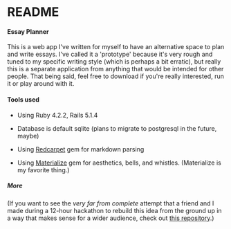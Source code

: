 # README

#### Essay Planner

This is a web app I've written for myself to have an alternative space to plan and write essays. I've called it a 'prototype' because it's very rough and tuned to my specific writing style (which is perhaps a bit erratic), but really this is a separate application from anything that would be intended for other people. That being said, feel free to download if you're really interested, run it or play around with it.


#### Tools used
* Using Ruby 4.2.2, Rails 5.1.4

* Database is default sqlite (plans to migrate to postgresql in the future, maybe)

* Using [Redcarpet](https://github.com/vmg/redcarpet) gem for markdown parsing

* Using [Materialize](http://materializecss.com/about.html) gem for aesthetics, bells, and whistles. (Materialize is my favorite thing.)


##### More

(If you want to see the *very far from complete* attempt that a friend and I made during a 12-hour hackathon to rebuild this idea from the ground up in a way that makes sense for a wider audience, check out [this repository](https://github.com/PhelpsLaura/essayOrganizer).)
